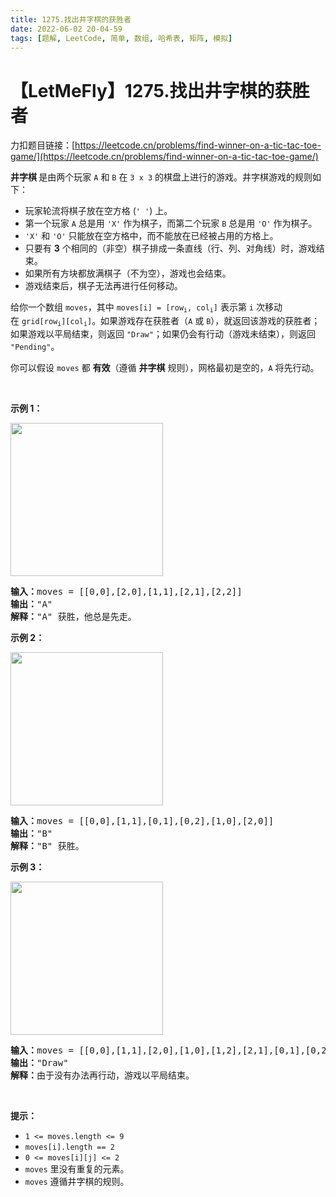 ```yaml
---
title: 1275.找出井字棋的获胜者
date: 2022-06-02 20-04-59
tags: [题解, LeetCode, 简单, 数组, 哈希表, 矩阵, 模拟]
---
```


# 【LetMeFly】1275.找出井字棋的获胜者

力扣题目链接：[https://leetcode.cn/problems/find-winner-on-a-tic-tac-toe-game/](https://leetcode.cn/problems/find-winner-on-a-tic-tac-toe-game/)

<p><strong>井字棋&nbsp;</strong>是由两个玩家<i>&nbsp;</i><code>A</code>&nbsp;和&nbsp;<code>B</code>&nbsp;在&nbsp;<code>3 x 3</code>&nbsp;的棋盘上进行的游戏。井字棋游戏的规则如下：</p>

<ul>
	<li>玩家轮流将棋子放在空方格 (<code>' '</code>) 上。</li>
	<li>第一个玩家 <code>A</code> 总是用&nbsp;<code>'X'</code> 作为棋子，而第二个玩家 <code>B</code> 总是用 <code>'O'</code> 作为棋子。</li>
	<li><code>'X'</code> 和 <code>'O'</code> 只能放在空方格中，而不能放在已经被占用的方格上。</li>
	<li>只要有 <strong>3</strong> 个相同的（非空）棋子排成一条直线（行、列、对角线）时，游戏结束。</li>
	<li>如果所有方块都放满棋子（不为空），游戏也会结束。</li>
	<li>游戏结束后，棋子无法再进行任何移动。</li>
</ul>

<p>给你一个数组 <code>moves</code>，其中 <code>moves[i] = [row<sub>i</sub>, col<sub>i</sub>]</code>&nbsp;表示第&nbsp;<code>i</code>&nbsp;次移动在&nbsp;<code>grid[row<sub>i</sub>][col<sub>i</sub>]</code>。如果游戏存在获胜者（<code>A</code> 或 <code>B</code>），就返回该游戏的获胜者；如果游戏以平局结束，则返回 <code>"Draw"</code>；如果仍会有行动（游戏未结束），则返回 <code>"Pending"</code>。</p>

<p>你可以假设&nbsp;<code>moves</code>&nbsp;都 <strong>有效</strong>（遵循 <strong>井字棋</strong> 规则），网格最初是空的，<code>A</code> 将先行动。</p>

<p>&nbsp;</p>

<p><strong>示例 1：</strong></p>
<img alt="" src="https://assets.leetcode.com/uploads/2021/09/22/xo1-grid.jpg" style="width: 244px; height: 245px;" />
<pre>
<strong>输入：</strong>moves = [[0,0],[2,0],[1,1],[2,1],[2,2]]
<strong>输出：</strong>"A"
<strong>解释：</strong>"A" 获胜，他总是先走。
</pre>

<p><strong>示例 2：</strong></p>
<img alt="" src="https://assets.leetcode.com/uploads/2021/09/22/xo2-grid.jpg" style="width: 244px; height: 245px;" />
<pre>
<strong>输入：</strong>moves = [[0,0],[1,1],[0,1],[0,2],[1,0],[2,0]]
<strong>输出：</strong>"B"
<strong>解释：</strong>"B" 获胜。
</pre>

<p><strong>示例 3：</strong></p>
<img alt="" src="https://assets.leetcode.com/uploads/2021/09/22/xo3-grid.jpg" style="width: 244px; height: 245px;" />
<pre>
<strong>输入：</strong>moves = [[0,0],[1,1],[2,0],[1,0],[1,2],[2,1],[0,1],[0,2],[2,2]]
<strong>输出：</strong>"Draw"
<strong>解释：</strong>由于没有办法再行动，游戏以平局结束。
</pre>

<p>&nbsp;</p>

<p><strong>提示：</strong></p>

<ul>
	<li><code>1 &lt;= moves.length &lt;= 9</code></li>
	<li><code>moves[i].length == 2</code></li>
	<li><code>0 &lt;= moves[i][j] &lt;= 2</code></li>
	<li><code>moves</code>&nbsp;里没有重复的元素。</li>
	<li><code>moves</code> 遵循井字棋的规则。</li>
</ul>


    